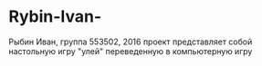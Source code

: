 # Rybin-Ivan-
Рыбин Иван, группа 553502, 2016
проект представляет собой настольную игру "улей" переведенную в компьютерную игру

